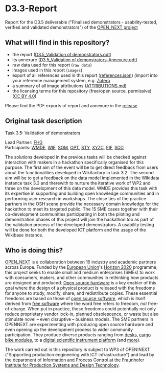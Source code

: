 # D3.3-Report

Report for the D3.5 deliverable ("Finalised demonstrators - usability-tested, verified and validated demonstrators") of the [OPEN_NEXT project](https://opennext.eu/)

## What will I find in this repository?

- the report ([D3.5_Validation of demonstrators.odt](D3.5_Validation%20of%20demonstrators.odt))
- its annexure ([D3.5_Validation of demonstrators-Annexure.odt](D3.5_Validation%20of%20demonstrators-Annexure.odt))
- raw data used for this report (`raw data`)
- images used in this report (`images`)
- export of all references used in this report ([references.json](references.json)) (import into your reference management system, e.g. [Zotero](https://www.zotero.org/)
- a summary of all image attributions ([ATTRIBUTIONS.md](ATTRIBUTIONS.md))
- the licensing terms for this repository (free/open source, permissive) ([CC BY 4.0](LICENSE))

Please find the PDF exports of report and annexure in the [release](https://github.com/OPEN-NEXT/D3.5-Report/releases/tag/v1.0.0).

## Original task description

Task 3.5: Validation of demonstrators

Lead Partner: [FHG](https://www.ipk.fraunhofer.de/)\
Participants: [WMDE](https://www.ipk.fraunhofer.de), [WIF](https://wikifactory.com/), [SOM](https://sonomotors.com/), [OPT](https://www.opentec.com/), [STY](https://stykka.com/), [XYZC](http://www.xyzcargo.com/), [FIF](http://www.fictionfactory.nl/), [SOD](http://www.sodaq.com/)

The solutions developed in the previous tasks will be checked against interaction with makers in a hackathon
specifically organised for this purpose. The first aim of the event will be to get direct feedback from users
about the functionalities developed in Wikifactory in task 3.2. The second aim will be to get a feedback on the
data model implemented in the Wikidata instance task 3.3 and therewith to nurture the iterative work of WP2
and three on the development of this data model. WMDE provides this task with its expertise in supporting
and building open knowledge communities and in performing user research in workshops. The close ties of
the practice partners in the OSH scene provide the necessary domain knowledge for the hackathon to meet its
targeted public. The 15 SME cases together with their co-development communities participating in both the
piloting and demonstration phases of this project will join the hackathon too as part of the validation process
of the developed demonstrators. A usability testing will be done for both the developed ICT platform and the
usage of the Wikibase instance.

## Who is doing this?

[OPEN_NEXT](https://opennext.eu/) is a collaboration
between 19 industry and academic partners
across Europe.
Funded by the [European Union](https://europa.eu/)'s
[Horizon 2020](https://ec.europa.eu/programmes/horizon2020/) programme,
this project seeks to enable small and medium enterprises (SMEs)
to work with consumers, makers, and other communities in rethinking
how products are designed and produced.
[Open source hardware](https://www.oshwa.org/definition/)
is a key enabler of this goal
where the design of a physical product is released with the freedoms
for anyone to study, modify, share, and redistribute copies.
These essential freedoms are based on those of [open source software](https://opensource.org/osd),
which is itself derived from [free software](https://www.gnu.org/philosophy/free-sw.en.html)
where the word free refers to freedom, *not* free-of-charge.
When put in practice,
these freedoms could potentially not only reduce proprietary vendor lock-in,
planned obsolescence, or waste but also stimulate novel –
even disruptive – business models.
The SME partners in OPENNEXT are experimenting
with producing open source hardware and even opening up the development process
to wider community participation.
They produce diverse products ranging from [desks](https://stykka.com/),
[cargo bike modules](http://www.xyzcargo.com/),
to a [digital scientific instrument platform](https://pslab.io/)
(and [more](https://opennext.eu/project-team/#sme)).

The work carried out in this repository is subject to WP3 of OPEN!NEXT
("Supporting production engineering with ICT infrastructure")
and lead by the [department of Information and Process Control
at the Fraunhofer Institute for Production Systems and Design Technology](https://www.ipk.fraunhofer.de/en/about-us/organization/virtual-product-creation.html).